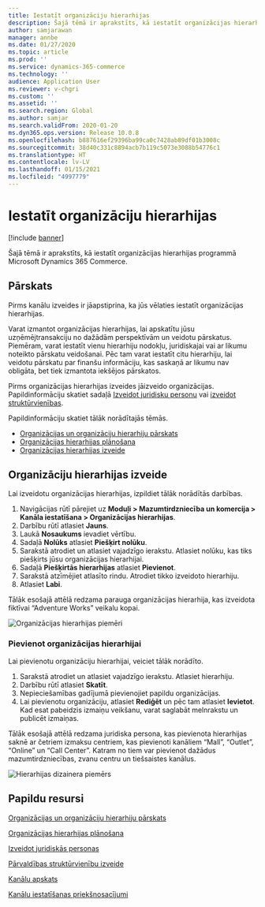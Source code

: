```yaml
---
title: Iestatīt organizāciju hierarhijas
description: Šajā tēmā ir aprakstīts, kā iestatīt organizācijas hierarhijas programmā Microsoft Dynamics 365 Commerce.
author: samjarawan
manager: annbe
ms.date: 01/27/2020
ms.topic: article
ms.prod: ''
ms.service: dynamics-365-commerce
ms.technology: ''
audience: Application User
ms.reviewer: v-chgri
ms.custom: ''
ms.assetid: ''
ms.search.region: Global
ms.author: samjar
ms.search.validFrom: 2020-01-20
ms.dyn365.ops.version: Release 10.0.8
ms.openlocfilehash: b887616ef29396ba99ca0c7428ab89df01b3008c
ms.sourcegitcommit: 38d40c331c8894acb7b119c5073e3088b54776c1
ms.translationtype: HT
ms.contentlocale: lv-LV
ms.lasthandoff: 01/15/2021
ms.locfileid: "4997779"
---
```

# <a name="set-up-organization-hierarchies"></a>Iestatīt organizāciju hierarhijas


[!include [banner](includes/banner.md)]

Šajā tēmā ir aprakstīts, kā iestatīt organizācijas hierarhijas programmā Microsoft Dynamics 365 Commerce.

## <a name="overview"></a>Pārskats

Pirms kanālu izveides ir jāapstiprina, ka jūs vēlaties iestatīt organizācijas hierarhijas.

Varat izmantot organizācijas hierarhijas, lai apskatītu jūsu uzņēmējtransakciju no dažādām perspektīvām un veidotu pārskatus. Piemēram, varat iestatīt vienu hierarhiju nodokļu, juridiskajai vai ar likumu noteikto pārskatu veidošanai. Pēc tam varat iestatīt citu hierarhiju, lai veidotu pārskatu par finanšu informāciju, kas saskaņā ar likumu nav obligāta, bet tiek izmantota iekšējos pārskatos.

Pirms organizācijas hierarhijas izveides jāizveido organizācijas. Papildinformāciju skatiet sadaļā [Izveidot juridisku personu](channels-legal-entities.md) vai [izveidot struktūrvienības](../fin-ops-core/fin-ops/organization-administration/tasks/create-operating-unit.md?toc=/dynamics365/commerce/toc.json).


Papildinformāciju skatiet tālāk norādītajās tēmās.
- [Organizācijas un organizāciju hierarhiju pārskats](../fin-ops-core/fin-ops/organization-administration/organizations-organizational-hierarchies.md?toc=/dynamics365/commerce/toc.json)
- [Organizācijas hierarhijas plānošana](../fin-ops-core/fin-ops/organization-administration/plan-organizational-hierarchy.md?toc=/dynamics365/commerce/toc.json)
- [Organizācijas hierarhijas izveide](../fin-ops-core/fin-ops/organization-administration/tasks/create-organization-hierarchy.md?toc=/dynamics365/commerce/toc.json)

## <a name="create-an-organizational-hierarchy"></a>Organizāciju hierarhijas izveide

Lai izveidotu organizācijas hierarhijas, izpildiet tālāk norādītās darbības.

1. Navigācijas rūtī pārejiet uz **Moduļi \> Mazumtirdzniecība un komercija \> Kanāla iestatīšana \> Organizācijas hierarhijas**.
1. Darbību rūtī atlasiet **Jauns**.
1. Laukā **Nosaukums** ievadiet vērtību.
1. Sadaļā **Nolūks** atlasiet **Piešķirt nolūku**.
1. Sarakstā atrodiet un atlasiet vajadzīgo ierakstu. Atlasiet nolūku, kas tiks piešķirts jūsu organizācijas hierarhijai.
1. Sadaļā **Piešķirtās hierarhijas** atlasiet **Pievienot**.
1. Sarakstā atzīmējiet atlasīto rindu. Atrodiet tikko izveidoto hierarhiju.
1. Atlasiet **Labi**.

Tālāk esošajā attēlā redzama parauga organizācijas hierarhija, kas izveidota fiktīvai “Adventure Works” veikalu kopai.

![Organizācijas hierarhijas piemēri](media/organizational-hierarchies.png)

### <a name="add-organizations-to-a-hierarchy"></a>Pievienot organizācijas hierarhijai

Lai pievienotu organizāciju hierarhijai, veiciet tālāk norādīto.

1. Sarakstā atrodiet un atlasiet vajadzīgo ierakstu. Atlasiet hierarhiju.
1. Darbību rūtī atlasiet **Skatīt**.
1. Nepieciešamības gadījumā pievienojiet papildu organizācijas.
1. Lai pievienotu organizāciju, atlasiet **Rediģēt** un pēc tam atlasiet **Ievietot**. Kad esat pabeidzis izmaiņu veikšanu, varat saglabāt melnrakstu un publicēt izmaiņas.

Tālāk esošajā attēlā redzama juridiska persona, kas pievienota hierarhijas saknē ar četriem izmaksu centriem, kas pievienoti kanāliem “Mall”, “Outlet”, “Online” un “Call Center”. Katram no tiem var pievienot dažādus mazumtirdzniecības, zvanu centru un tiešsaistes kanālus.

![Hierarhijas dizainera piemērs](media/hierarchy-designer.png)

## <a name="additional-resources"></a>Papildu resursi

[Organizācijas un organizāciju hierarhiju pārskats](../fin-ops-core/fin-ops/organization-administration/organizations-organizational-hierarchies.md?toc=/dynamics365/commerce/toc.json)

[Organizācijas hierarhijas plānošana](../fin-ops-core/fin-ops/organization-administration/plan-organizational-hierarchy.md?toc=/dynamics365/commerce/toc.json)

[Izveidot juridiskās personas](channels-legal-entities.md)

[Pārvaldības struktūrvienību izveide](../fin-ops-core/fin-ops/organization-administration/tasks/create-operating-unit.md?toc=/dynamics365/commerce/toc.json)

[Kanālu apskats](channels-overview.md)

[Kanālu iestatīšanas priekšnosacījumi](channels-prerequisites.md)
